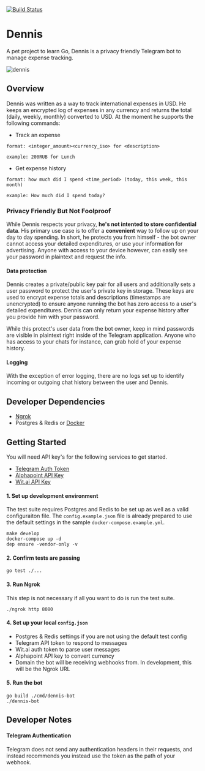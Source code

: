 [![Build Status](https://travis-ci.org/fmitra/dennis-bot.svg?branch=master)](https://travis-ci.org/fmitra/dennis-bot)

# Dennis

A pet project to learn Go, Dennis is a privacy friendly Telegram bot to manage expense tracking.

![dennis](https://www.francismitra.com/static/misc/dennis/convo.jpg)

## Overview

Dennis was written as a way to track international expenses in USD. He keeps an encrypted log of
expenses in any currency and returns the total (daily, weekly, monthly) converted to USD. At the
moment he supports the following commands:

* Track an expense

```
format: <integer_amount><currency_iso> for <description>

example: 200RUB for Lunch
```

* Get expense history

```
format: how much did I spend <time_period> (today, this week, this month)

example: How much did I spend today?
```

### Privacy Friendly But Not Foolproof

While Dennis respects your privacy, **he's not intented to store confidential data**. His primary
use case is to offer a **convenient** way to follow up on your day to day spending. In short,
he protects you from himself - the bot owner cannot access your detailed expenditures, or
use your information for advertising. Anyone with access to your device however, can
easily see your password in plaintext and request the info.

#### Data protection

Dennis creates a private/public key pair for all users and additionally sets a user password
to protect the user's private key in storage. These keys are used to encrypt expense totals
and descriptions (timestamps are unencrypted) to ensure anyone running the bot has zero
access to a user's detailed expenditures. Dennis can only return your expense history
after you provide him with your password.

While this protect's user data from the bot owner, keep in mind passwords are visible in
plaintext right inside of the Telegram application. Anyone who has access to your chats for
instance, can grab hold of your expense history.

#### Logging

With the exception of error logging, there are no logs set up to identify incoming or outgoing
chat history between the user and Dennis.

## Developer Dependencies

* [Ngrok](https://ngrok.com/downlaod)
* Postgres & Redis or [Docker](https://www.docker.com/)

## Getting Started

You will need API key's for the following services to get started.

* [Telegram Auth Token](https://core.telegram.org/bots/api#authorizing-your-bot)
* [Alphapoint API Key](https://www.alphapoint.com/api/index.html)
* [Wit.ai API Key](https://wit.ai)

#### 1. Set up development environment

The test suite requires Postgres and Redis to be set up as well as a valid
configuraiton file. The `config.example.json` file is already prepared to use the
default settings in the sample `docker-compose.example.yml`.

```
make develop
docker-compose up -d
dep ensure -vendor-only -v
```

#### 2. Confirm tests are passing

```
go test ./...
```

#### 3. Run Ngrok

This step is not necessary if all you want to do is run the test suite.

```
./ngrok http 8080
```

#### 4. Set up your local `config.json`

* Postgres & Redis settings if you are not using the default test config
* Telegram API token to respond to messages
* Wit.ai auth token to parse user messages
* Alphapoint API key to convert currency
* Domain the bot will be receiving webhooks from. In development, this will be the Ngrok URL


#### 5. Run the bot

```
go build ./cmd/dennis-bot
./dennis-bot
```

## Developer Notes

#### Telegram Authentication

Telegram does not send any authentication headers in their requests, and instead recommends
you instead use the token as the path of your webhook.
